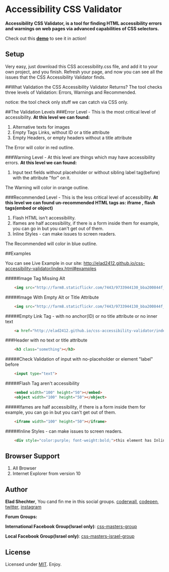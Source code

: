 # Accessibility CSS Validator

**Accessibility CSS Validator, is a tool for finding HTML accessibility errors and warnings on web pages via advanced capabilities of CSS selectors.**

Check out this **[demo][demo]** to see it in action!

## Setup

Very easy, just download this CSS accessibility.css file, and add it to your own project, and you finish.
Refresh your page, and now you can see all the issues that the CSS Accessibility Validator finds.

##What Validation the CSS Accessibility Validator Returns?
The tool checks three levels of Validation: Errors, Warnings and Recommended.

notice: the tool check only stuff we can catch via CSS only.

##The Validation Levels
###Error Level - This is the most critical level of accessibility.
**At this level we can found:**
1. Alternative texts for images
2. Empty Tags Links, without ID or a title attribute
3. Empty Headers, or empty headers without a title attribute

The Error will color in red outline.

###Warning Level - At this level are things which may have accessibility errors.
**At this level we can found:**
1. Input text fields without placeholder or without sibling label tag(before) with the attribute "for" on it.

The Warning will color in orange outline.

###Recommended Level - This is the less critical level of accessibility.
**At this level we can found un-recommended HTML tags as: iframe , flash tags(embed or object)**
1. Flash HTML isn't accessibility.
2. Ifames are half accessibility, if there is a form inside them for example, you can go in but you can't get out of them.
3. Inline Styles - can make issues to screen readers.

The Recommended will color in blue outline.

##Examples

You can see Live Example in our site:
http://elad2412.github.io/css-accessibility-validator/index.html#examples

#####Image Tag Missing Alt
```html
	<img src="http://farm8.staticflickr.com/7443/9733944130_bba200844f_m.jpg">
```

#####Image With Empty Alt or Title Attribute
```html
	<img src="http://farm8.staticflickr.com/7443/9733944130_bba200844f_m.jpg" alt="">
```

#####Empty Link Tag - with no anchor(ID) or no title attribute or no inner text
```html
	<a href="http://elad2412.github.io/css-accessibility-validator/index.html"></a>
```

###Header with no text or title attribute
```html
	<h3 class="something"></h3>
```

#####Check Validation of input with no-placeholder or element "label" before
```html
	<input type="text">
```

#####Flash Tag aren't accessibility
```html
	<embed width="100" height="50"></embed>
	<object width="100" height="50"></object>
```

#####Ifames are half accessibility, if there is a form inside them for example, you can go in but you can't get out of them.
```html
	<iframe width="100" height="50"></iframe>
```

#####Inline Styles - can make issues to screen readers.
```html
	<div style="color:purple; font-weight:bold;">this element has Inline Styles</div>
```


## Browser Support
1. All Browser
2. Internet Explorer from version 10

## Author
**Elad Shechter**, You cand fin me in this social groups.
[coderwall], [codepen], [twitter], [instagram]

**Forum Groups:**

**International Facebook Group(Israel only)**: [css-masters-group]

**Local Facebook Group(Israel only)**: [css-masters-israel-group]

## License

Licensed under [MIT][mit]. Enjoy.

[demo]: http://elad2412.github.io/css-accessibility-validator/index.html#examples
[coderwall]: https://coderwall.com/elad2412
[codepen]: http://codepen.io/elad2412/
[css-masters-group]: https://www.facebook.com/groups/css.master/
[css-masters-israel-group]: https://www.facebook.com/groups/css.masters.israel/
[twitter]: https://twitter.com/eladsc
[instagram]: http://instagram.com/elad_2412
[mit]: http://www.opensource.org/licenses/mit-license.php

